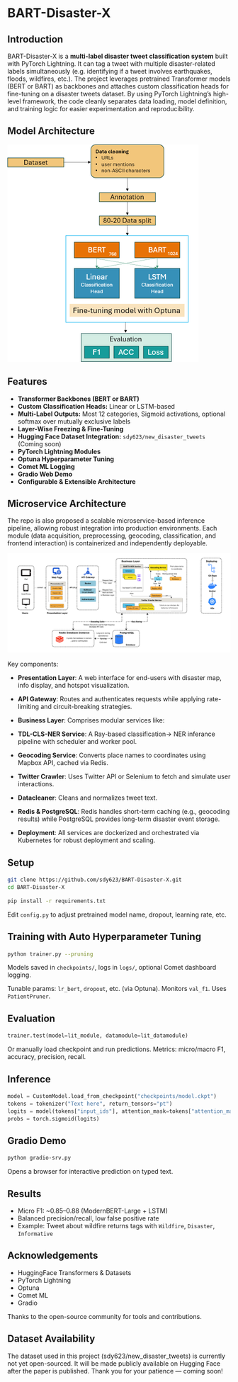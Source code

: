 # BART-Disaster-X

## Introduction

BART-Disaster-X is a **multi-label disaster tweet classification system** built with PyTorch Lightning. It can tag a tweet with multiple disaster-related labels simultaneously (e.g. identifying if a tweet involves earthquakes, floods, wildfires, etc.). The project leverages pretrained Transformer models (BERT or BART) as backbones and attaches custom classification heads for fine-tuning on a disaster tweets dataset. By using PyTorch Lightning’s high-level framework, the code cleanly separates data loading, model definition, and training logic for easier experimentation and reproducibility.

## Model Architecture
![Architecture Diagram](img/model-architecture.png)

## Features

* **Transformer Backbones (BERT or BART)**
* **Custom Classification Heads:** Linear or LSTM-based
* **Multi-Label Outputs:** Most 12 categories, Sigmoid activations, optional softmax over mutually exclusive labels
* **Layer-Wise Freezing & Fine-Tuning**
* **Hugging Face Dataset Integration:** `sdy623/new_disaster_tweets` (Coming soon)
* **PyTorch Lightning Modules**
* **Optuna Hyperparameter Tuning**
* **Comet ML Logging**
* **Gradio Web Demo**
* **Configurable & Extensible Architecture**


## Microservice Architecture

The repo is also proposed a scalable microservice-based inference pipeline, allowing robust integration into production environments. Each module (data acquisition, preprocessing, geocoding, classification, and frontend interaction) is containerized and independently deployable.

![Architecture Diagram](img/microservice-inferance-pipeline-architecture.png)


Key components:

* **Presentation Layer**: A web interface for end-users with disaster map, info display, and hotspot visualization.

* **API Gateway**: Routes and authenticates requests while applying rate-limiting and circuit-breaking strategies.

* **Business Layer**: Comprises modular services like:

* **TDL-CLS-NER Service**: A Ray-based classification-> NER inferance pipeline with scheduler and worker pool.

* **Geocoding Service**: Converts place names to coordinates using Mapbox API, cached via Redis.

* **Twitter Crawler**: Uses Twitter API or Selenium to fetch and simulate user interactions.

* **Datacleaner**: Cleans and normalizes tweet text.

* **Redis & PostgreSQL**: Redis handles short-term caching (e.g., geocoding results) while PostgreSQL provides long-term disaster event storage.

* **Deployment**: All services are dockerized and orchestrated via Kubernetes for robust deployment and scaling.

## Setup

```bash
git clone https://github.com/sdy623/BART-Disaster-X.git
cd BART-Disaster-X
```

```bash
pip install -r requirements.txt
```
Edit `config.py` to adjust pretrained model name, dropout, learning rate, etc.


## Training with Auto Hyperparameter Tuning

```bash
python trainer.py --pruning
```

Models saved in `checkpoints/`, logs in `logs/`, optional Comet dashboard logging.

Tunable params: `lr_bert`, `dropout`, etc. (via Optuna). Monitors `val_f1`. Uses `PatientPruner`.

## Evaluation

```python
trainer.test(model=lit_module, datamodule=lit_datamodule)
```

Or manually load checkpoint and run predictions. Metrics: micro/macro F1, accuracy, precision, recall.

## Inference

```python
model = CustomModel.load_from_checkpoint("checkpoints/model.ckpt")
tokens = tokenizer("Text here", return_tensors="pt")
logits = model(tokens["input_ids"], attention_mask=tokens["attention_mask"])
probs = torch.sigmoid(logits)
```

## Gradio Demo

```bash
python gradio-srv.py
```

Opens a browser for interactive prediction on typed text.

## Results

* Micro F1: \~0.85–0.88 (ModernBERT-Large + LSTM)
* Balanced precision/recall, low false positive rate
* Example: Tweet about wildfire returns tags with `Wildfire`, `Disaster`, `Informative` 

## Acknowledgements

* HuggingFace Transformers & Datasets
* PyTorch Lightning
* Optuna
* Comet ML
* Gradio

Thanks to the open-source community for tools and contributions.

## Dataset Availability

The dataset used in this project (sdy623/new_disaster_tweets) is currently not yet open-sourced. It will be made publicly available on Hugging Face after the paper is published. Thank you for your patience — coming soon!